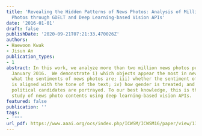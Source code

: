 ```yaml
---
title: 'Revealing the Hidden Patterns of News Photos: Analysis of Millions of News
  Photos through GDELT and Deep Learning-based Vision APIs'
date: '2016-01-01'
draft: false
publishDate: '2020-09-21T07:21:33.470026Z'
authors:
- Haewoon Kwak
- Jisun An
publication_types:
- 1
abstract: In this work, we analyze more than two million news photos published in
  January 2016.  We demonstrate i) which objects appear the most in news photos; ii)
  what the sentiments of news photos are; iii) whether the sentiment of news photos
  is aligned with the tone of the text; iv) how gender is treated; and v) how differently
  political candidates are portrayed. To our best knowledge, this is the first large-scale
  study of news photo contents using deep learning-based vision APIs.
featured: false
publication: ''
tags:
- '""'
url_pdf: https://www.aaai.org/ocs/index.php/ICWSM/ICWSM16/paper/view/13191
---
```



